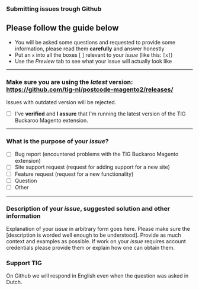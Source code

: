 ### Submitting issues trough Github
## Please follow the guide below

- You will be asked some questions and requested to provide some information, please read them **carefully** and answer honestly
- Put an `x` into all the boxes [ ] relevant to your *issue* (like this: `[x]`)
- Use the *Preview* tab to see what your issue will actually look like

---

### Make sure you are using the *latest* version: https://github.com/tig-nl/postcode-magento2/releases/
Issues with outdated version will be rejected.
- [ ] I've **verified** and **I assure** that I'm running the latest version of the TIG Buckaroo Magento extension.

---

### What is the purpose of your *issue*?
- [ ] Bug report (encountered problems with the TIG Buckaroo Magento extension)
- [ ] Site support request (request for adding support for a new site)
- [ ] Feature request (request for a new functionality)
- [ ] Question
- [ ] Other

---

### Description of your *issue*, suggested solution and other information

Explanation of your *issue* in arbitrary form goes here. Please make sure the [description is worded well enough to be understood]. Provide as much context and examples as possible.
If work on your *issue* requires account credentials please provide them or explain how one can obtain them.


### Support TIG

On Github we will respond in English even when the question was asked in Dutch.

